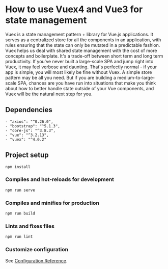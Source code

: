 # How to use Vuex4 and Vue3 for state management
Vuex is a state management pattern + library for Vue.js applications. It serves as a centralized store for all the components in an application, with rules ensuring that the state can only be mutated in a predictable fashion.
Vuex helps us deal with shared state management with the cost of more concepts and boilerplate. It's a trade-off between short term and long term productivity.
If you've never built a large-scale SPA and jump right into Vuex, it may feel verbose and daunting. That's perfectly normal - if your app is simple, you will most likely be fine without Vuex. A simple store pattern may be all you need. But if you are building a medium-to-large-scale SPA, chances are you have run into situations that make you think about how to better handle state outside of your Vue components, and Vuex will be the natural next step for you.

## Dependencies
```
- "axios": "^0.26.0",
- "bootstrap": "^5.1.3",
- "core-js": "^3.8.3",
- "vue": "^3.2.13",
- "vuex": "^4.0.2"
```

## Project setup
```
npm install
```

### Compiles and hot-reloads for development
```
npm run serve
```

### Compiles and minifies for production
```
npm run build
```

### Lints and fixes files
```
npm run lint
```

### Customize configuration
See [Configuration Reference](https://cli.vuejs.org/config/).
